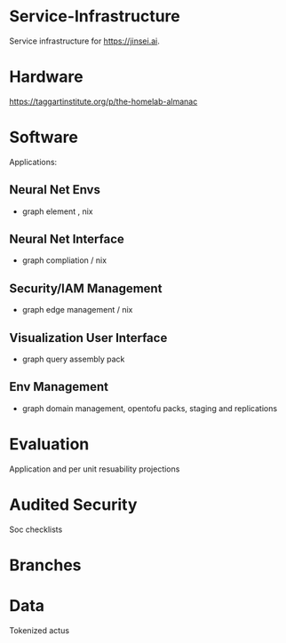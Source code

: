 # Service-Infrastructure

Service infrastructure for  https://jinsei.ai.

# Hardware

https://taggartinstitute.org/p/the-homelab-almanac

# Software

Applications:

## Neural Net Envs
 - graph element , nix

## Neural Net Interface
- graph compliation / nix

## Security/IAM Management 
- graph edge management / nix

## Visualization User Interface
- graph query assembly pack

## Env Management
- graph domain management, opentofu packs, staging and replications

# Evaluation

Application and per unit resuability projections

# Audited Security

Soc checklists

# Branches

# Data

Tokenized actus 
